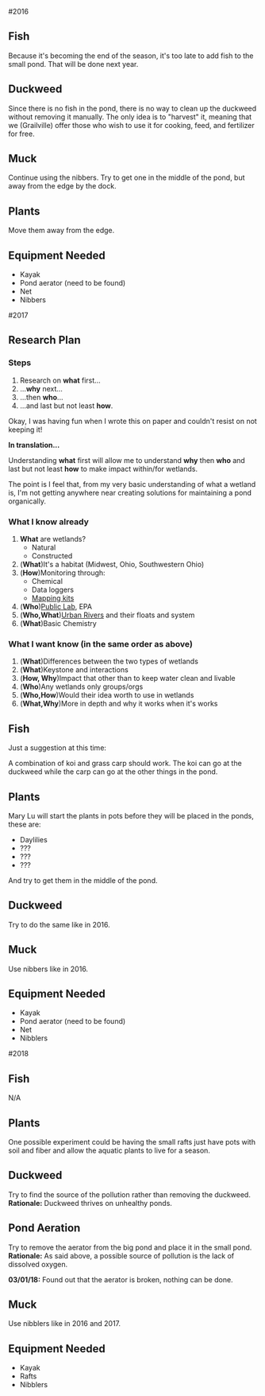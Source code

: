<!--
.. title: Plans
.. slug: plans
.. date: 2018-12-15 11:20:44 UTC-05:00
.. tags: 
.. category: 
.. link: 
.. description: 
.. type: text
-->

#2016

## Fish

Because it's becoming the end of the season, it's too late to add fish to the small pond.  That will be done next year.

## Duckweed

Since there is no fish in the pond, there is no way to clean up the duckweed without removing it manually.  The only idea is to "harvest" it, meaning that we (Grailville) offer those who wish to use it for cooking, feed, and fertilizer for free.

## Muck

Continue using the nibbers.  Try to get one in the middle of the pond, but away from the edge by the dock.

## Plants

Move them away from the edge.

## Equipment Needed

- Kayak
- Pond aerator (need to be found)
- Net
- Nibbers

#2017

## Research Plan

### Steps

1. Research on **what** first...
2. ...**why** next...
3. ...then **who**...
4. ...and last but not least **how**.

Okay, I was having fun when I wrote this on paper and couldn't resist on not keeping it!

**In translation...**

Understanding **what** first will allow me to understand **why** then **who** and last but not least **how** to make impact within/for wetlands.

The point is I feel that, from my very basic understanding of what a wetland is, I'm not getting anywhere near creating solutions for maintaining a pond organically.

### What I know already

1. **What** are wetlands?
   - Natural
   - Constructed
2. (**What**)It's a habitat (Midwest, Ohio, Southwestern Ohio)
3. (**How**)Monitoring through:
    - Chemical
    - Data loggers
    - [Mapping kits](https://publiclab.org/)
4. (**Who**)[Public Lab](https://publiclab.org/), EPA
5. (**Who,What**)[Urban Rivers](http://urbanriv.org/) and their floats and system
6. (**What**)Basic Chemistry

### What I want know (in the same order as above)

1. (**What**)Differences between the two types of wetlands
2. (**What**)Keystone and interactions
3. (**How, Why**)Impact that other than to keep water clean and livable
4. (**Who**)Any wetlands only groups/orgs
5. (**Who,How**)Would their idea worth to use in wetlands
6. (**What,Why**)More in depth and why it works when it's works

## Fish

Just a suggestion at this time:

A combination of koi and grass carp should work.  The koi can go at the duckweed while the carp can go at the other things in the pond.

## Plants

Mary Lu will start the plants in pots before they will be placed in the ponds, these are:

- Daylilies
- ???
- ???
- ???

And try to get them in the middle of the pond.

## Duckweed

Try to do the same like in 2016.

## Muck

Use nibbers like in 2016.

## Equipment Needed

- Kayak
- Pond aerator (need to be found)
- Net
- Nibblers

#2018

## Fish

N/A

## Plants

One possible experiment could be having the small rafts just have pots with soil and fiber and allow the aquatic plants to live for a season.

## Duckweed

Try to find the source of the pollution rather than removing the duckweed. **Rationale:** Duckweed thrives on unhealthy ponds.

## Pond Aeration

Try to remove the aerator from the big pond and place it in the small pond. **Rationale:** As said above, a possible source of pollution is the lack of dissolved oxygen.

**03/01/18:** Found out that the aerator is broken, nothing can be done.

## Muck

Use nibblers like in 2016 and 2017.

## Equipment Needed

- Kayak
- Rafts
- Nibblers